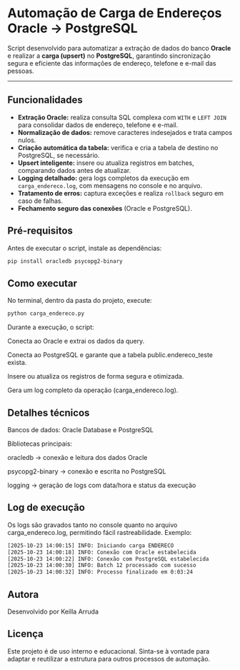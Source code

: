 # Automação de Carga de Endereços Oracle → PostgreSQL

Script desenvolvido para automatizar a extração de dados do banco **Oracle** e realizar a **carga (upsert)** no **PostgreSQL**, garantindo sincronização segura e eficiente das informações de endereço, telefone e e-mail das pessoas.

---

##  Funcionalidades

-  **Extração Oracle:** realiza consulta SQL complexa com `WITH` e `LEFT JOIN` para consolidar dados de endereço, telefone e e-mail.  
-  **Normalização de dados:** remove caracteres indesejados e trata campos nulos.  
-  **Criação automática da tabela:** verifica e cria a tabela de destino no PostgreSQL, se necessário.  
-  **Upsert inteligente:** insere ou atualiza registros em batches, comparando dados antes de atualizar.  
-  **Logging detalhado:** gera logs completos da execução em `carga_endereco.log`, com mensagens no console e no arquivo.  
-  **Tratamento de erros:** captura exceções e realiza `rollback` seguro em caso de falhas.  
-  **Fechamento seguro das conexões** (Oracle e PostgreSQL).


## Pré-requisitos

Antes de executar o script, instale as dependências:

```bash
pip install oracledb psycopg2-binary
```

## Como executar

No terminal, dentro da pasta do projeto, execute:
```bash
python carga_endereco.py
```
Durante a execução, o script:

Conecta ao Oracle e extrai os dados da query.

Conecta ao PostgreSQL e garante que a tabela public.endereco_teste exista.

Insere ou atualiza os registros de forma segura e otimizada.

Gera um log completo da operação (carga_endereco.log).


## Detalhes técnicos
Bancos de dados: Oracle Database e PostgreSQL

Bibliotecas principais:

oracledb → conexão e leitura dos dados Oracle

psycopg2-binary → conexão e escrita no PostgreSQL

logging → geração de logs com data/hora e status da execução

## Log de execução
Os logs são gravados tanto no console quanto no arquivo carga_endereco.log, permitindo fácil rastreabilidade.
Exemplo:
```bash
[2025-10-23 14:00:15] INFO: Iniciando carga ENDERECO
[2025-10-23 14:00:18] INFO: Conexão com Oracle estabelecida
[2025-10-23 14:00:22] INFO: Conexão com PostgreSQL estabelecida
[2025-10-23 14:00:30] INFO: Batch 12 processado com sucesso
[2025-10-23 14:00:32] INFO: Processo finalizado em 0:03:24

```

## Autora
Desenvolvido por Keilla Arruda

## Licença

Este projeto é de uso interno e educacional.
Sinta-se à vontade para adaptar e reutilizar a estrutura para outros processos de automação.


